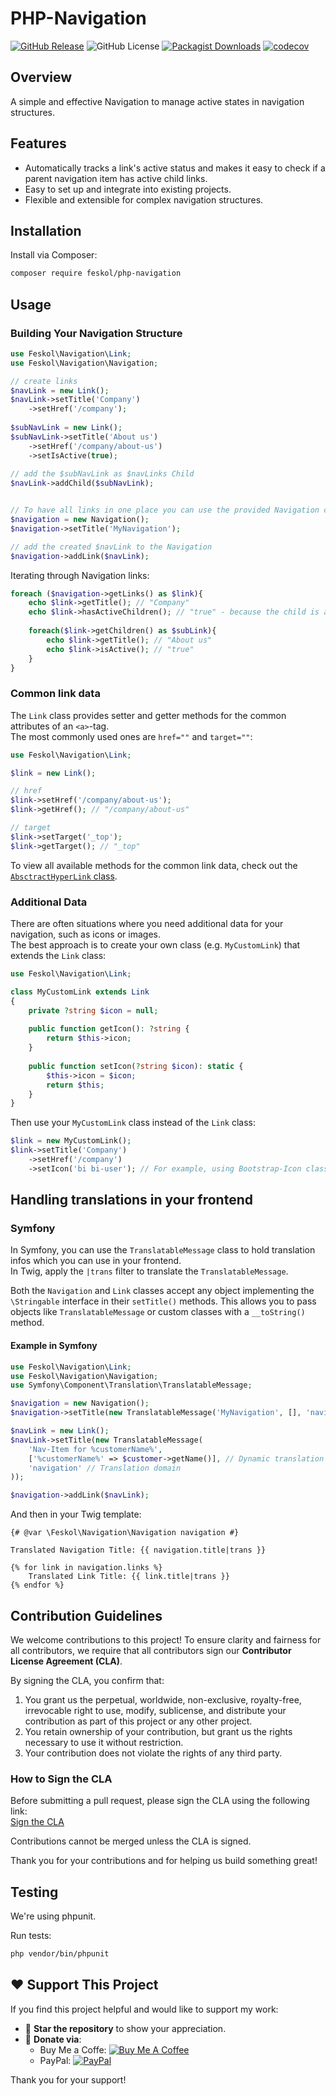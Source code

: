 # PHP-Navigation

[![GitHub Release][releases-badge]][releases-link]
![GitHub License][license-badge]
[![Packagist Downloads][packagist-badge]][packagist-link]
[![codecov](https://codecov.io/gh/feskol/php-navigation/graph/badge.svg?token=ZJ6ZQ8AUGY)](https://codecov.io/gh/feskol/php-navigation)

[releases-badge]: https://img.shields.io/github/v/release/feskol/php-navigation
[releases-link]: https://github.com/feskol/php-navigation/releases
[license-badge]: https://img.shields.io/github/license/feskol/php-navigation
[packagist-badge]: https://img.shields.io/packagist/dt/feskol/php-navigation
[packagist-link]: https://packagist.org/packages/feskol/php-navigation
[support-buy-me-coffee]: https://buymeacoffee.com/feskol
[support-badge-buy-me-coffee]: https://img.shields.io/badge/Buy%20Me%20a%20Coffee-ffdd00?&logo=buy-me-a-coffee&logoColor=black
[support-paypal-me]: https://paypal.me/feskol
[support-badge-paypal-me]: https://img.shields.io/badge/PayPal_Me-003087?logo=paypal&logoColor=fff

## Overview

A simple and effective Navigation to manage active states in navigation structures.

## Features

- Automatically tracks a link's active status and makes it easy to check if a parent navigation item has active child
  links.
- Easy to set up and integrate into existing projects.
- Flexible and extensible for complex navigation structures.

## Installation

Install via Composer:

```bash
composer require feskol/php-navigation
```

## Usage

### Building Your Navigation Structure

```php
use Feskol\Navigation\Link;
use Feskol\Navigation\Navigation;

// create links
$navLink = new Link();
$navLink->setTitle('Company')
    ->setHref('/company');
    
$subNavLink = new Link();
$subNavLink->setTitle('About us')
    ->setHref('/company/about-us')
    ->setIsActive(true);
    
// add the $subNavLink as $navLinks Child
$navLink->addChild($subNavLink);


// To have all links in one place you can use the provided Navigation class:
$navigation = new Navigation();
$navigation->setTitle('MyNavigation');

// add the created $navLink to the Navigation
$navigation->addLink($navLink);
```

Iterating through Navigation links:

```php
foreach ($navigation->getLinks() as $link){
    echo $link->getTitle(); // "Company"
    echo $link->hasActiveChildren(); // "true" - because the child is active
    
    foreach($link->getChildren() as $subLink){
        echo $link->getTitle(); // "About us"
        echo $link->isActive(); // "true"
    }
}
```

### Common link data

The `Link` class provides setter and getter methods for the common attributes of an `<a>`-tag.  
The most commonly used ones are `href=""` and `target=""`:

```php
use Feskol\Navigation\Link;

$link = new Link();

// href
$link->setHref('/company/about-us');
$link->getHref(); // "/company/about-us"

// target
$link->setTarget('_top');
$link->getTarget(); // "_top"
```

To view all available methods for the common link data, check out the
[`AbsctractHyperLink` class](https://github.com/feskol/php-navigation/blob/main/src/AbstractHyperLink.php).

### Additional Data

There are often situations where you need additional data for your navigation, such as icons or images.  
The best approach is to create your own class (e.g. `MyCustomLink`) that extends the `Link` class:

```php
use Feskol\Navigation\Link;

class MyCustomLink extends Link
{
    private ?string $icon = null;
    
    public function getIcon(): ?string {
        return $this->icon;
    }
    
    public function setIcon(?string $icon): static {
        $this->icon = $icon;
        return $this;
    }
}
```

Then use your `MyCustomLink` class instead of the `Link` class:

```php
$link = new MyCustomLink();
$link->setTitle('Company')
    ->setHref('/company')
    ->setIcon('bi bi-user'); // For example, using Bootstrap-Icon classes
```

## Handling translations in your frontend

### Symfony

In Symfony, you can use the `TranslatableMessage` class to hold translation infos which you can use in your frontend.  
In Twig, apply the `|trans` filter to translate the `TranslatableMessage`.

Both the `Navigation` and `Link` classes accept any object implementing the  `\Stringable` interface in their
`setTitle()` methods.
This allows you to pass objects like `TranslatableMessage` or custom classes with a `__toString()` method.

#### Example in Symfony

```php
use Feskol\Navigation\Link;
use Feskol\Navigation\Navigation;
use Symfony\Component\Translation\TranslatableMessage;

$navigation = new Navigation();
$navigation->setTitle(new TranslatableMessage('MyNavigation', [], 'navigation'));

$navLink = new Link();
$navLink->setTitle(new TranslatableMessage(
    'Nav-Item for %customerName%',
    ['%customerName%' => $customer->getName()], // Dynamic translation parameters 
    'navigation' // Translation domain
));

$navigation->addLink($navLink);
```

And then in your Twig template:

````twig
{# @var \Feskol\Navigation\Navigation navigation #}  

Translated Navigation Title: {{ navigation.title|trans }}  

{% for link in navigation.links %}  
    Translated Link Title: {{ link.title|trans }}  
{% endfor %}  
````

## Contribution Guidelines

We welcome contributions to this project! To ensure clarity and fairness for all contributors, we require that all
contributors sign our **Contributor License Agreement (CLA)**.

By signing the CLA, you confirm that:

1. You grant us the perpetual, worldwide, non-exclusive, royalty-free, irrevocable right to use, modify, sublicense, and
   distribute your contribution as part of this project or any other project.
2. You retain ownership of your contribution, but grant us the rights necessary to use it without restriction.
3. Your contribution does not violate the rights of any third party.

### How to Sign the CLA

Before submitting a pull request, please sign the CLA using the following link:  
[Sign the CLA](https://cla-assistant.io/feskol/php-navigation)

Contributions cannot be merged unless the CLA is signed.

Thank you for your contributions and for helping us build something great!

## Testing

We're using phpunit.

Run tests:

```bash
php vendor/bin/phpunit
```

## ❤️ Support This Project

If you find this project helpful and would like to support my work:

- 🌟 **Star the repository** to show your appreciation.
- 💸 **Donate via**:
    - Buy Me a Coffe: [![Buy Me A Coffee][support-badge-buy-me-coffee]][support-buy-me-coffee]
    - PayPal: [![PayPal][support-badge-paypal-me]][support-paypal-me]

Thank you for your support!
